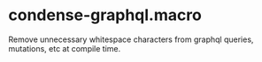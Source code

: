# condense-graphql.macro

Remove unnecessary whitespace characters from graphql queries, mutations, etc at
compile time.
